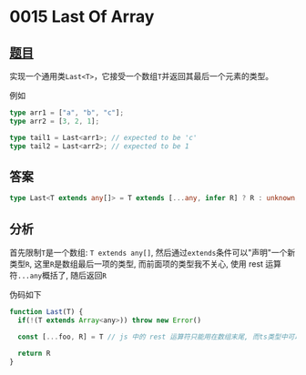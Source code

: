 # 0015 Last Of Array

## [题目](https://github.com/type-challenges/type-challenges/blob/master/questions/15-medium-last/README.zh-CN.md)

实现一个通用类`Last<T>`，它接受一个数组`T`并返回其最后一个元素的类型。

例如

```ts
type arr1 = ["a", "b", "c"];
type arr2 = [3, 2, 1];

type tail1 = Last<arr1>; // expected to be 'c'
type tail2 = Last<arr2>; // expected to be 1
```

## 答案

```ts
type Last<T extends any[]> = T extends [...any, infer R] ? R : unknown;
```

## 分析

首先限制`T`是一个数组: `T extends any[]`, 然后通过`extends`条件可以"声明"一个新类型`R`,
这里`R`是数组最后一项的类型, 而前面项的类型我不关心, 使用 rest 运算符`...any`概括了, 随后返回`R`

伪码如下

```js
function Last(T) {
  if(!(T extends Array<any>)) throw new Error()

  const [...foo, R] = T // js 中的 rest 运算符只能用在数组末尾, 而ts类型中可以用在开头

  return R
}
```
